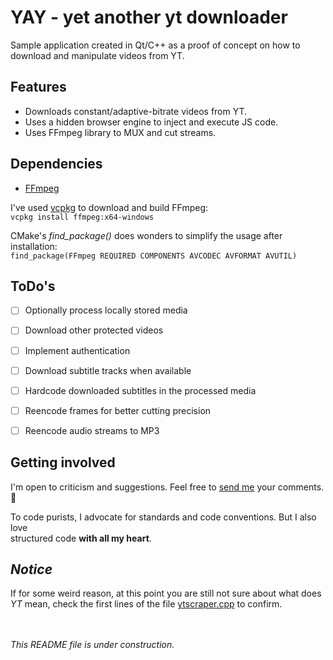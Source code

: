 # YAY - yet another yt downloader
Sample application created in Qt/C++ as a proof of concept on how to download
and manipulate videos from YT.


Features
--------

* Downloads constant/adaptive-bitrate videos from YT.
* Uses a hidden browser engine to inject and execute JS code.
* Uses FFmpeg library to MUX and cut streams.


Dependencies
------------

* [FFmpeg](https://www.ffmpeg.org/)

I've used [vcpkg](https://vcpkg.io/) to download and build FFmpeg:\
`vcpkg install ffmpeg:x64-windows`

CMake's *find_package()* does wonders to simplify the usage after installation:\
`find_package(FFmpeg REQUIRED COMPONENTS AVCODEC AVFORMAT AVUTIL)`


ToDo's
------

- [ ] Optionally process locally stored media
- [ ] Download other protected videos
- [ ] Implement authentication
- [ ] Download subtitle tracks when available
- [ ] Hardcode downloaded subtitles in the processed media
- [ ] Reencode frames for better cutting precision
- [ ] Reencode audio streams to MP3


Getting involved
----------------

I'm open to criticism and suggestions. Feel free to [send me](mailto:quark1482@protonmail.com?subject=[GitHub]%20YAY%20downloader) your comments. :slightly_smiling_face:

To code purists, I advocate for standards and code conventions. But I also love\
structured code **with all my heart**.


_Notice_
--------

If for some weird reason, at this point you are still not sure about what does\
_YT_ mean, check the first lines of the file [ytscraper.cpp](https://github.com/quark1482/yay/blob/main/src/ytscraper.cpp) to confirm.


<br><br>
_This README file is under construction._

